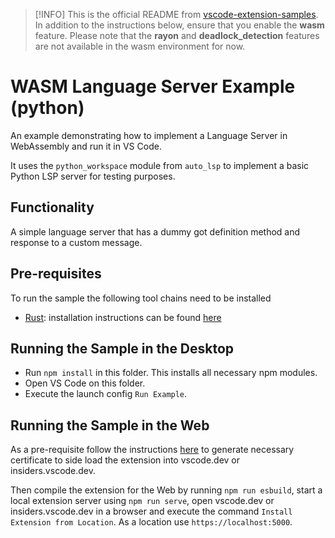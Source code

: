 > [!INFO]
> This is the official README from [vscode-extension-samples](https://github.com/microsoft/vscode-extension-samples/tree/main/wasm-language-server).
> In addition to the instructions below, ensure that you enable the **wasm** feature.
> Please note that the **rayon** and **deadlock_detection** features are not available in the wasm environment for now.

# WASM Language Server Example (python)

An example demonstrating how to implement a Language Server in WebAssembly and run it in VS Code.

It uses the `python_workspace` module from `auto_lsp` to implement a basic Python LSP server for testing purposes.

## Functionality

A simple language server that has a dummy got definition method and response to a custom message.

## Pre-requisites

To run the sample the following tool chains need to be installed

- [Rust](https://www.rust-lang.org/): installation instructions can be found [here](https://www.rust-lang.org/tools/install)

## Running the Sample in the Desktop

- Run `npm install` in this folder. This installs all necessary npm modules.
- Open VS Code on this folder.
- Execute the launch config `Run Example`.

## Running the Sample in the Web

As a pre-requisite follow the instructions [here](https://code.visualstudio.com/api/extension-guides/web-extensions#test-your-web-extension-in-vscode.dev) to generate necessary certificate to side load the extension into vscode.dev or insiders.vscode.dev.

Then compile the extension for the Web by running `npm run esbuild`, start a local extension server using `npm run serve`, open vscode.dev or insiders.vscode.dev in a browser and execute the command `Install Extension from Location`. As a location use `https://localhost:5000`.